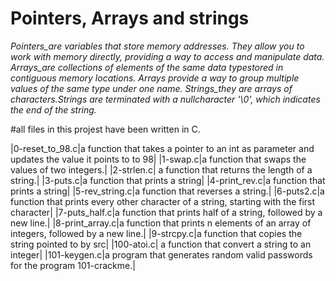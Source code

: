 # Pointers, Arrays and strings

*Pointers_are variables that store memory addresses. They allow you to work with memory directly, providing a way to access and manipulate data.*
*Arrays_are collections of elements of the same data typestored in contiguous memory locations. Arrays provide a way to group multiple values of the same type under one name.*
*Strings_they are arrays of characters.Strings are terminated with a nullcharacter '\0', which indicates the end of the string.*

#all files in this projest have been written in C.

|0-reset_to_98.c|a function that takes a pointer to an int as parameter and updates the value it points to to 98|
|1-swap.c|a function that swaps the values of two integers.|
|2-strlen.c| a function that returns the length of a string.|
|3-puts.c|a function that prints a string|
|4-print_rev.c|a function that prints a string|
|5-rev_string.c|a function that reverses a string.|
|6-puts2.c|a function that prints every other character of a string, starting with the first character|
|7-puts_half.c|a function that prints half of a string, followed by a new line.|
|8-print_array.c|a function that prints n elements of an array of integers, followed by a new line.|
|9-strcpy.c|a function that copies the string pointed to by src|
|100-atoi.c| a function that convert a string to an integer|
|101-keygen.c|a program that generates random valid passwords for the program 101-crackme.|
